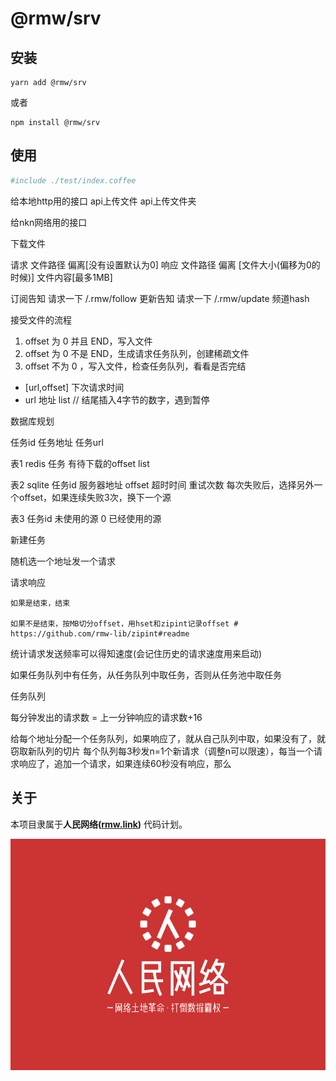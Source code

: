 # @rmw/srv

##  安装

```
yarn add @rmw/srv
```

或者

```
npm install @rmw/srv
```

## 使用

```coffee
#include ./test/index.coffee
```


给本地http用的接口
api上传文件
api上传文件夹

给nkn网络用的接口

下载文件

请求 文件路径 偏离[没有设置默认为0]
响应 文件路径 偏离 [文件大小(偏移为0的时候)] 文件内容[最多1MB]

订阅告知 请求一下 /.rmw/follow
更新告知 请求一下 /.rmw/update 频道hash


接受文件的流程

1. offset 为 0 并且 END，写入文件
2. offset 为 0 不是 END，生成请求任务队列，创建稀疏文件
3. offset 不为 0 ，写入文件，检查任务队列，看看是否完结


* [url,offset] 下次请求时间
* url 地址 list // 结尾插入4字节的数字，遇到暂停

数据库规划

任务id
任务地址
任务url


表1 redis
  任务 有待下载的offset list

表2 sqlite
  任务id 服务器地址 offset 超时时间 重试次数
  每次失败后，选择另外一个offset，如果连续失败3次，换下一个源

表3
  任务id 未使用的源 0 已经使用的源


新建任务 
  
  随机选一个地址发一个请求

  请求响应

    如果是结束，结束
    
    如果不是结束，按MB切分offset，用hset和zipint记录offset # https://github.com/rmw-lib/zipint#readme 


统计请求发送频率可以得知速度(会记住历史的请求速度用来启动)

如果任务队列中有任务，从任务队列中取任务，否则从任务池中取任务

任务队列

每分钟发出的请求数 = 上一分钟响应的请求数+16

给每个地址分配一个任务队列，如果响应了，就从自己队列中取，如果没有了，就窃取新队列的切片
每个队列每3秒发n=1个新请求（调整n可以限速），每当一个请求响应了，追加一个请求，如果连续60秒没有响应，那么

## 关于

本项目隶属于**人民网络([rmw.link](//rmw.link))** 代码计划。

![人民网络](https://raw.githubusercontent.com/rmw-link/logo/master/rmw.red.bg.svg)
